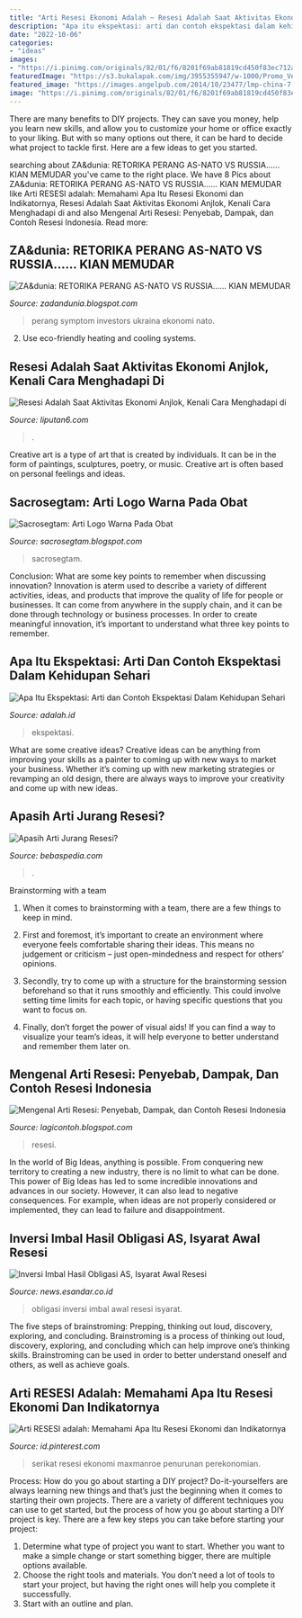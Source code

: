 ```yaml
---
title: "Arti Resesi Ekonomi Adalah ~ Resesi Adalah Saat Aktivitas Ekonomi Anjlok, Kenali Cara Menghadapi Di"
description: "Apa itu ekspektasi: arti dan contoh ekspektasi dalam kehidupan sehari"
date: "2022-10-06"
categories:
- "ideas"
images:
- "https://i.pinimg.com/originals/82/01/f6/8201f69ab81819cd450f83ec712a6326.jpg"
featuredImage: "https://s3.bukalapak.com/img/3955355947/w-1000/Promo_Vention_AACBI_3M_Kabel_HDMI_3D_v20_4K_UHD_High_Speed_Q.jpg"
featured_image: "https://images.angelpub.com/2014/10/23477/lmp-china-7.png"
image: "https://i.pinimg.com/originals/82/01/f6/8201f69ab81819cd450f83ec712a6326.jpg"
---
```



There are many benefits to DIY projects. They can save you money, help you learn new skills, and allow you to customize your home or office exactly to your liking. But with so many options out there, it can be hard to decide what project to tackle first. Here are a few ideas to get you started.

	

		
searching about ZA&amp;dunia: RETORIKA PERANG AS-NATO VS RUSSIA...... KIAN MEMUDAR you've came to the right place. We have 8 Pics about ZA&amp;dunia: RETORIKA PERANG AS-NATO VS RUSSIA...... KIAN MEMUDAR like Arti RESESI adalah: Memahami Apa Itu Resesi Ekonomi dan Indikatornya, Resesi Adalah Saat Aktivitas Ekonomi Anjlok, Kenali Cara Menghadapi di and also Mengenal Arti Resesi: Penyebab, Dampak, dan Contoh Resesi Indonesia. Read more:
		
    
## ZA&amp;dunia: RETORIKA PERANG AS-NATO VS RUSSIA...... KIAN MEMUDAR

<img loading=lazy src="https://images.angelpub.com/2014/10/23477/lmp-china-7.png" onerror="this.onerror=null;this.src='https://tse1.mm.bing.net/th?id=OIP.rN0jd6lCuZARDNq_5rpv1wHaEU&amp;pid=15.1';" alt="ZA&amp;dunia: RETORIKA PERANG AS-NATO VS RUSSIA...... KIAN MEMUDAR">

_Source: zadandunia.blogspot.com_

>perang symptom investors ukraina ekonomi nato. 

	

2. Use eco-friendly heating and cooling systems.

    
## Resesi Adalah Saat Aktivitas Ekonomi Anjlok, Kenali Cara Menghadapi Di

<img loading=lazy src="https://cdn1-production-images-kly.akamaized.net/z-TwfoyaxH90HfAJJM1_V-abK5g=/1200x675/smart/filters:quality(75):strip_icc():format(jpeg)/kly-media-production/medias/3533571/original/089958500_1628263295-resesi_2.jpg" onerror="this.onerror=null;this.src='https://tse2.mm.bing.net/th?id=OIP.sD-bejYz0rnruXY2qkUaRwHaEK&amp;pid=15.1';" alt="Resesi Adalah Saat Aktivitas Ekonomi Anjlok, Kenali Cara Menghadapi di">

_Source: liputan6.com_

>. 

	

Creative art is a type of art that is created by individuals. It can be in the form of paintings, sculptures, poetry, or music. Creative art is often based on personal feelings and ideas.

    
## Sacrosegtam: Arti Logo Warna Pada Obat

<img loading=lazy src="https://s3.bukalapak.com/img/3955355947/w-1000/Promo_Vention_AACBI_3M_Kabel_HDMI_3D_v20_4K_UHD_High_Speed_Q.jpg" onerror="this.onerror=null;this.src='https://tse3.mm.bing.net/th?id=OIP.uL5axQzwfJZcAkPUU2MNNwHacz&amp;pid=15.1';" alt="Sacrosegtam: Arti Logo Warna Pada Obat">

_Source: sacrosegtam.blogspot.com_

>sacrosegtam. 

	

Conclusion: What are some key points to remember when discussing innovation?
Innovation is aterm used to describe a variety of different activities, ideas, and products that improve the quality of life for people or businesses. It can come from anywhere in the supply chain, and it can be done through technology or business processes. In order to create meaningful innovation, it’s important to understand what three key points to remember.

    
## Apa Itu Ekspektasi: Arti Dan Contoh Ekspektasi Dalam Kehidupan Sehari

<img loading=lazy src="https://adalah.id/wp-content/uploads/2021/03/Ekspektasi-dalam-dunia-kerja-768x509.jpg" onerror="this.onerror=null;this.src='https://tse1.mm.bing.net/th?id=OIP.T2vYFafQWGBqrXQerppQ1QHaE6&amp;pid=15.1';" alt="Apa Itu Ekspektasi: Arti dan Contoh Ekspektasi Dalam Kehidupan Sehari">

_Source: adalah.id_

>ekspektasi. 

	

What are some creative ideas?
Creative ideas can be anything from improving your skills as a painter to coming up with new ways to market your business. Whether it’s coming up with new marketing strategies or revamping an old design, there are always ways to improve your creativity and come up with new ideas.

    
## Apasih Arti Jurang Resesi?

<img loading=lazy src="https://bebaspedia.com/wp-content/uploads/2020/08/Ilustrasi-resesi.jpg" onerror="this.onerror=null;this.src='https://tse3.mm.bing.net/th?id=OIP.Ussx0ridJpIKpXJeHHYtYAHaE6&amp;pid=15.1';" alt="Apasih Arti Jurang Resesi?">

_Source: bebaspedia.com_

>. 

	

Brainstorming with a team
1. When it comes to brainstorming with a team, there are a few things to keep in mind.
2. First and foremost, it’s important to create an environment where everyone feels comfortable sharing their ideas. This means no judgement or criticism – just open-mindedness and respect for others’ opinions.

3. Secondly, try to come up with a structure for the brainstorming session beforehand so that it runs smoothly and efficiently. This could involve setting time limits for each topic, or having specific questions that you want to focus on.

4. Finally, don’t forget the power of visual aids! If you can find a way to visualize your team’s ideas, it will help everyone to better understand and remember them later on.

    
## Mengenal Arti Resesi: Penyebab, Dampak, Dan Contoh Resesi Indonesia

<img loading=lazy src="https://lh5.googleusercontent.com/proxy/0tNTWOA0Fvx64Co7hVTLu3Yaa4gSxltNTJHCU3CN1C0Ie3-JNFXT5cx9z9pFIu5Q_qVpBBDK1cKM5Fg7Vv1OCYlEs9TiIyjY3fJXxqMicqPKdDGuEckAmN9WH2tO4Ii2rzg2ZrwGH9ABdlV3npyq7qoMisOcNQme_tol--2hADvIAmD-xgN5MMnQer0xDNCjTfw1OxRA_ZcWGcTQ9qFvs29UAMH2rC_PV_5UWSo-cbraDMuYkrqZdbXkYxkzsxlEQ9J1OSv_aLyehJLuv5yrXw=w1200-h630-p-k-no-nu" onerror="this.onerror=null;this.src='https://tse3.mm.bing.net/th?id=OIP.8JfxzGh56w6vGjpCWNYMzgHaDt&amp;pid=15.1';" alt="Mengenal Arti Resesi: Penyebab, Dampak, dan Contoh Resesi Indonesia">

_Source: lagicontoh.blogspot.com_

>resesi. 

	

In the world of Big Ideas, anything is possible. From conquering new territory to creating a new industry, there is no limit to what can be done. This power of Big Ideas has led to some incredible innovations and advances in our society. However, it can also lead to negative consequences. For example, when ideas are not properly considered or implemented, they can lead to failure and disappointment.

    
## Inversi Imbal Hasil Obligasi AS, Isyarat Awal Resesi

<img loading=lazy src="https://news.esandar.co.id/wp-content/uploads/2019/08/US-Treasury-Obligasi-AS-350x260.jpg" onerror="this.onerror=null;this.src='https://tse1.mm.bing.net/th?id=OIP.tRoJPH5ChIhJEDVkjP9ogwAAAA&amp;pid=15.1';" alt="Inversi Imbal Hasil Obligasi AS, Isyarat Awal Resesi">

_Source: news.esandar.co.id_

>obligasi inversi imbal awal resesi isyarat. 

	

The five steps of brainstroming: Prepping, thinking out loud, discovery, exploring, and concluding.
Brainstroming is a process of thinking out loud, discovery, exploring, and concluding which can help improve one’s thinking skills. Brainstroming can be used in order to better understand oneself and others, as well as achieve goals.

    
## Arti RESESI Adalah: Memahami Apa Itu Resesi Ekonomi Dan Indikatornya

<img loading=lazy src="https://i.pinimg.com/originals/82/01/f6/8201f69ab81819cd450f83ec712a6326.jpg" onerror="this.onerror=null;this.src='https://tse3.mm.bing.net/th?id=OIP.Zre-crDxTmG26zHWPVYh8wHaEZ&amp;pid=15.1';" alt="Arti RESESI adalah: Memahami Apa Itu Resesi Ekonomi dan Indikatornya">

_Source: id.pinterest.com_

>serikat resesi ekonomi maxmanroe penurunan perekonomian. 

	

Process: How do you go about starting a DIY project?
Do-it-yourselfers are always learning new things and that’s just the beginning when it comes to starting their own projects. There are a variety of different techniques you can use to get started, but the process of how you go about starting a DIY project is key. 
There are a few key steps you can take before starting your project:

1. Determine what type of project you want to start. Whether you want to make a simple change or start something bigger, there are multiple options available.
2. Choose the right tools and materials. You don’t need a lot of tools to start your project, but having the right ones will help you complete it successfully. 
3. Start with an outline and plan.

